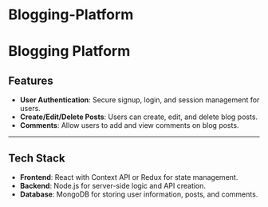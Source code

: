 # Blogging-Platform

# Blogging Platform  

## Features  
- **User Authentication**: Secure signup, login, and session management for users.  
- **Create/Edit/Delete Posts**: Users can create, edit, and delete blog posts.  
- **Comments**: Allow users to add and view comments on blog posts.  

---

## Tech Stack  
- **Frontend**: React with Context API or Redux for state management.  
- **Backend**: Node.js for server-side logic and API creation.  
- **Database**: MongoDB for storing user information, posts, and comments.  
